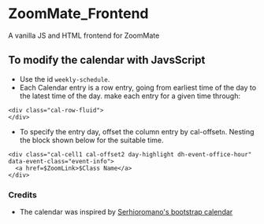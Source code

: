 # ZoomMate_Frontend
A vanilla JS and HTML frontend for ZoomMate

## To modify the calendar with JavsScript

+ Use the id `weekly-schedule`.
+ Each Calendar entry is a row entry, 
going from earliest time of the day to the 
latest time of the day. make each entry for a given time  through:
```
<div class="cal-row-fluid">
</div>
``` 
+ To specify the entry day, offset the column entry by cal-offset`n`.
Nesting the block shown below for the suitable time.  
```
<div class="cal-cell1 cal-offset2 day-highlight dh-event-office-hour" data-event-class="event-info">
  <a href=$ZoomLink>$Class Name</a>
</div>
```  


### Credits
+ The calendar was inspired by [Serhioromano's bootstrap calendar](https://github.com/Serhioromano/bootstrap-calendar)